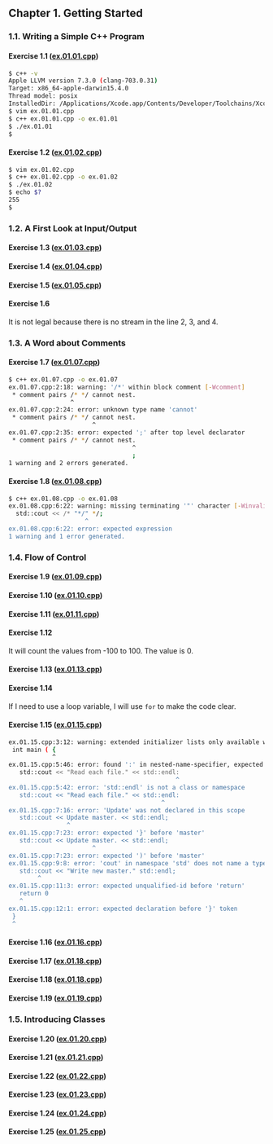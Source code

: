 ## Chapter 1. Getting Started

### 1.1. Writing a Simple C++ Program

#### Exercise 1.1 ([ex.01.01.cpp](ex.01.01.cpp))

```bash
$ c++ -v
Apple LLVM version 7.3.0 (clang-703.0.31)
Target: x86_64-apple-darwin15.4.0
Thread model: posix
InstalledDir: /Applications/Xcode.app/Contents/Developer/Toolchains/XcodeDefault.xctoolchain/usr/bin
$ vim ex.01.01.cpp
$ c++ ex.01.01.cpp -o ex.01.01
$ ./ex.01.01
$
```

#### Exercise 1.2 ([ex.01.02.cpp](ex.01.02.cpp))

```bash
$ vim ex.01.02.cpp
$ c++ ex.01.02.cpp -o ex.01.02
$ ./ex.01.02
$ echo $?
255
$
```

### 1.2. A First Look at Input/Output

#### Exercise 1.3 ([ex.01.03.cpp](ex.01.03.cpp))

#### Exercise 1.4 ([ex.01.04.cpp](ex.01.04.cpp))

#### Exercise 1.5 ([ex.01.05.cpp](ex.01.05.cpp))

#### Exercise 1.6

It is not legal because there is no stream in the line 2, 3, and 4.

### 1.3. A Word about Comments

#### Exercise 1.7 ([ex.01.07.cpp](ex.01.07.cpp))

```bash
$ c++ ex.01.07.cpp -o ex.01.07
ex.01.07.cpp:2:18: warning: '/*' within block comment [-Wcomment]
 * comment pairs /* */ cannot nest.
                 ^
ex.01.07.cpp:2:24: error: unknown type name 'cannot'
 * comment pairs /* */ cannot nest.
                       ^
ex.01.07.cpp:2:35: error: expected ';' after top level declarator
 * comment pairs /* */ cannot nest.
                                  ^
                                  ;
1 warning and 2 errors generated.
```

#### Exercise 1.8 ([ex.01.08.cpp](ex.01.08.cpp))

```bash
$ c++ ex.01.08.cpp -o ex.01.08
ex.01.08.cpp:6:22: warning: missing terminating '"' character [-Winvalid-pp-token]
  std::cout << /* "*/" */;
                     ^
ex.01.08.cpp:6:22: error: expected expression
1 warning and 1 error generated.
```

### 1.4. Flow of Control

#### Exercise 1.9 ([ex.01.09.cpp](ex.01.09.cpp))

#### Exercise 1.10 ([ex.01.10.cpp](ex.01.10.cpp))

#### Exercise 1.11 ([ex.01.11.cpp](ex.01.11.cpp))

#### Exercise 1.12

It will count the values from -100 to 100. The value is 0.

#### Exercise 1.13 ([ex.01.13.cpp](ex.01.13.cpp))

#### Exercise 1.14

If I need to use a loop variable, I will use `for` to make the code clear.

#### Exercise 1.15 ([ex.01.15.cpp](ex.01.15.cpp))

```bash
ex.01.15.cpp:3:12: warning: extended initializer lists only available with -std=c++11 or -std=gnu++11
 int main ( {
            ^
ex.01.15.cpp:5:46: error: found ':' in nested-name-specifier, expected '::'
   std::cout << "Read each file." << std::endl:
                                              ^
ex.01.15.cpp:5:42: error: 'std::endl' is not a class or namespace
   std::cout << "Read each file." << std::endl:
                                          ^
ex.01.15.cpp:7:16: error: 'Update' was not declared in this scope
   std::cout << Update master. << std::endl;
                ^
ex.01.15.cpp:7:23: error: expected '}' before 'master'
   std::cout << Update master. << std::endl;
                       ^
ex.01.15.cpp:7:23: error: expected ')' before 'master'
ex.01.15.cpp:9:8: error: 'cout' in namespace 'std' does not name a type
   std::cout << "Write new master." std::endl;
        ^
ex.01.15.cpp:11:3: error: expected unqualified-id before 'return'
   return 0
   ^
ex.01.15.cpp:12:1: error: expected declaration before '}' token
 }
 ^
```

#### Exercise 1.16 ([ex.01.16.cpp](ex.01.16.cpp))

#### Exercise 1.17 ([ex.01.18.cpp](ex.01.18.cpp))

#### Exercise 1.18 ([ex.01.18.cpp](ex.01.18.cpp))

#### Exercise 1.19 ([ex.01.19.cpp](ex.01.19.cpp))

### 1.5. Introducing Classes

#### Exercise 1.20 ([ex.01.20.cpp](ex.01.20.cpp))

#### Exercise 1.21 ([ex.01.21.cpp](ex.01.21.cpp))

#### Exercise 1.22 ([ex.01.22.cpp](ex.01.22.cpp))

#### Exercise 1.23 ([ex.01.23.cpp](ex.01.23.cpp))

#### Exercise 1.24 ([ex.01.24.cpp](ex.01.24.cpp))

#### Exercise 1.25 ([ex.01.25.cpp](ex.01.25.cpp))
